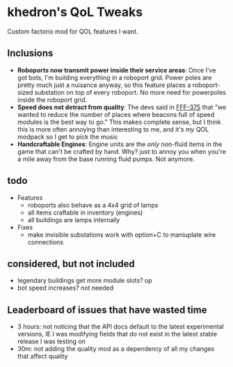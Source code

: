 # khedron's QoL Tweaks

Custom factorio mod for QOL features I want.

## Inclusions

- **Roboports now transmit power inside their service areas**: Once I've got bots, I'm building everything in a roboport grid. Power poles are pretty much just a nuisance anyway, so this feature places a roboport-sized substation on top of every roboport. No more need for powerpoles inside the roboport grid.
- **Speed does not detract from quality**: The devs said in [FFF-375](https://www.factorio.com/blog/post/fff-375) that "we wanted to reduce the number of places where beacons full of speed modules is the best way to go." This makes complete sense, but I think this is more often annoying than interesting to me, and it's _my_ QOL modpack so I get to pick the music
- **Handcraftable Engines**: Engine units are the _only_ non-fluid items in the game that can't be crafted by hand. Why? just to annoy you when you're a mile away from the base running fluid pumps. Not anymore.

## todo

- Features
  - roboports also behave as a 4x4 grid of lamps
  - all items craftable in inventory (engines)
  - all buildings are lamps internally
- Fixes
  - make invisible substations work with option+C to maniuplate wire connections

## considered, but not included

- legendary buildings get more module slots? op
- bot speed increases? not needed

## Leaderboard of issues that have wasted time

- 3 hours: not noticing that the API docs default to the latest experimental versions, IE I was modifying fields that do not exist in the latest stable release I was testing on
- 30m: not adding the quality mod as a dependency of all my changes that affect quality